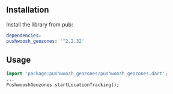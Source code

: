 ## Installation

Install the library from pub:

```yaml
dependencies:
pushwoosh_geozones: '^2.2.32'
```

## Usage
```dart
import 'package:pushwoosh_geozones/pushwoosh_geozones.dart';
...
PushwooshGeozones.startLocationTracking();
```
